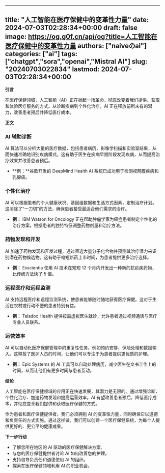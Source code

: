 
---
title: "人工智能在医疗保健中的变革性力量"
date: 2024-07-03T02:28:34+00:00
draft: false
image: https://og.g0f.cn/api/og?title=人工智能在医疗保健中的变革性力量
authors: ["naiveのai"]
categories: ["ai"]
tags: ["chatgpt","sora","openai","Mistral AI"]
slug: "20240703022834"
lastmod: 2024-07-03T02:28:34+00:00
---
**引言**

在医疗保健领域，人工智能（AI）正在掀起一场革命，彻底改变着我们提供、获取和体验医疗服务的方式。从诊断疾病到个性化治疗，AI 正在释放前所未有的潜力，改善患者预后并降低医疗成本。

**正文**

### AI 辅助诊断

AI 算法可以分析大量的医疗数据，包括患者病历、影像学扫描和实验室结果，从而快速准确地识别疾病模式。这有助于医生在疾病早期阶段发现疾病，从而提高治疗效果并改善患者预后。

* **例：**谷歌开发的 DeepMind Health AI 系统已成功用于检测视网膜疾病和乳腺癌。

### 个性化治疗

AI 可以根据患者的个人健康状况、基因组数据和生活方式因素，定制治疗计划。这消除了“一刀切”的方法，确保患者接受最适合他们需求的治疗。

* **例：** IBM Watson for Oncology 正在帮助肿瘤学家为癌症患者制定个性化的治疗方案，根据患者的独特特征调整药物剂量和治疗方法。

### 药物发现和开发

AI 加速了药物发现和开发过程，通过筛选大量分子化合物并预测其治疗潜力来识别潜在药物候选物。这有助于缩短新药上市时间，为患者提供更多治疗选择。

* **例：** Exscientia 使用 AI 技术在短短 12 个月内开发出一种新的抗疟疾药物，比传统方法快了 5 倍。

### 远程医疗和远程监测

AI 支持远程医疗和远程监测系统，使患者能够随时随地获得医疗保健。这对于生活在农村或行动不便的患者特别有益。

* **例：** Teladoc Health 提供按需虚拟医生就诊，允许患者通过视频通话与医疗专业人员联系。

### 运营效率

AI 可以自动化医疗保健管理中的重复性任务，例如预约安排、保险处理和数据输入。这释放了医护人员的时间，让他们可以专注于为患者提供更优质的护理。

* **例：** Epic Systems 的 AI 工具可以自动处理病历，减少医生在文书工作上的时间，从而让他们有更多时间与患者互动。

**结论**

人工智能在医疗保健领域的应用正在快速发展，其潜力是无限的。通过增强诊断、个性化治疗、加速药物发现和提高运营效率，AI 有望改善患者预后，降低医疗成本，并彻底变革我们提供和获取医疗保健的方式。

作为患者和医疗保健提供者，我们必须拥抱 AI 的变革性力量，同时确保它以道德和负责任的方式实施。通过这样做，我们可以创建一个医疗保健系统，为每个人提供更好的、更公平的健康成果。

**下一步行动**

* 了解您所在地区的 AI 驱动的医疗保健解决方案。
* 与您的医疗保健提供者讨论 AI 如何改善您的护理。
* 支持倡导负责任和道德使用 AI 的组织。
* 探索在医疗保健领域利用 AI 的职业机会。